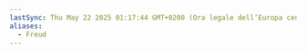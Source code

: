 ```yaml
---
lastSync: Thu May 22 2025 01:17:44 GMT+0200 (Ora legale dell’Europa centrale)
aliases:
  - Freud
---
```


